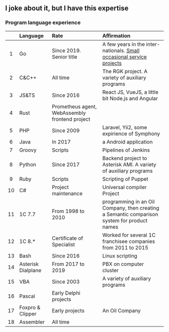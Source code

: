 ## I joke about it, but  I have this expertise

### Program language experience
||Language|Rate|Affirmation|
|:-:|:-|:-|:-|
|1| Go| Since 2019. Senior title| A few years in the inter-nationals. [Small occasional service projects](https://github.com/wberdnik?tab=repositories&language=go)|
|2| C&C++| All time| The RGK project. A variety of auxiliary programs|
|3| JS&TS| Since 2016| React JS, VueJS, a little bit Node.js and Angular|
|4| Rust| Prometheus agent, WebAssembly frontend project|
|5| PHP| Since 2009| Laravel, Yii2, some expirience of Symphony|
|6| Java| In 2017| a Android application|
|7| Groovy| Scripts| Pipelines of Jenkins|
|8| Python| Since 2017| Backend project to Asterisk AMI. A variety of auxiliary programs|
|9| Ruby| Scripts| Scripting of Puppet|
|10| C#| Project maintenance| Universal compiler Project|
|11| 1C 7.7| From 1998 to 2010| programming in an Oil Company, then creating a Semantic comparison system for product names|
|12| 1C 8.*| Certificate of Specialist| Worked for several 1C franchisee companies from 2011 to 2015|
|13| Bash| Since 2016| Linux scripting|
|14| Asterisk Dialplane| From 2017 to 2019| PBX on computer cluster|
|15| VBA| Since 2003| A variety of auxiliary programs|
|16| Pascal| Early Delphi projects||
|17| Foxpro & Clipper| Early projects| An Oil Company|
|18| Assembler|  All time||
